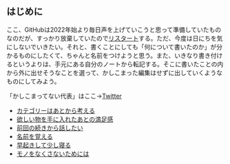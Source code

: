 ## はじめに

ここ、GitHubは2022年始より毎日声を上げていこうと思って準備していたものなのだが、すっかり放棄していたので[リスタート](リスタート.md)する。ただ、今度は日にちを気にしないでいきたい。それと、書くことにしても「何について書いたのか」が分かるものにしたくて、ちゃんと名前をつけようと思う。また、いきなり書き付けるというよりは、手元にある自分のノートから転記する。そこに書いたことの内から外に出せそうなことを選って、かしこまった編集はせずに出していくようなものにしてみよう。

「かしこまってない代表」はここ→[Twitter](https://twitter.com/hnymht)

- [カテゴリーはあとから考える](カテゴリーはあとから考える.md)
- [欲しい物を手に入れたあとの満足感](欲しい物を手に入れたあとの満足感.md)
- [前回の続きから話したい](前回の続きから話したい.md)
- [名前を覚える](名前を覚える.md)
- [早起きして少し寝る](早起きして少し寝る.md)
- [モノをなくさないためには](モノをなくさないためには.md)
